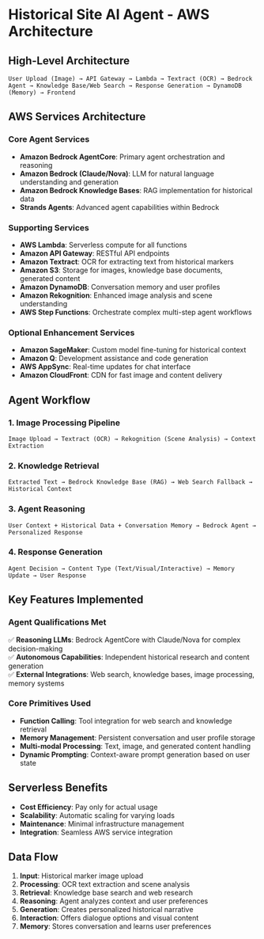 # Historical Site AI Agent - AWS Architecture

## High-Level Architecture

```
User Upload (Image) → API Gateway → Lambda → Textract (OCR) → Bedrock Agent → Knowledge Base/Web Search → Response Generation → DynamoDB (Memory) → Frontend
```

## AWS Services Architecture

### Core Agent Services
- **Amazon Bedrock AgentCore**: Primary agent orchestration and reasoning
- **Amazon Bedrock (Claude/Nova)**: LLM for natural language understanding and generation
- **Amazon Bedrock Knowledge Bases**: RAG implementation for historical data
- **Strands Agents**: Advanced agent capabilities within Bedrock

### Supporting Services
- **AWS Lambda**: Serverless compute for all functions
- **Amazon API Gateway**: RESTful API endpoints
- **Amazon Textract**: OCR for extracting text from historical markers
- **Amazon S3**: Storage for images, knowledge base documents, generated content
- **Amazon DynamoDB**: Conversation memory and user profiles
- **Amazon Rekognition**: Enhanced image analysis and scene understanding
- **AWS Step Functions**: Orchestrate complex multi-step agent workflows

### Optional Enhancement Services
- **Amazon SageMaker**: Custom model fine-tuning for historical context
- **Amazon Q**: Development assistance and code generation
- **AWS AppSync**: Real-time updates for chat interface
- **Amazon CloudFront**: CDN for fast image and content delivery

## Agent Workflow

### 1. Image Processing Pipeline
```
Image Upload → Textract (OCR) → Rekognition (Scene Analysis) → Context Extraction
```

### 2. Knowledge Retrieval
```
Extracted Text → Bedrock Knowledge Base (RAG) → Web Search Fallback → Historical Context
```

### 3. Agent Reasoning
```
User Context + Historical Data + Conversation Memory → Bedrock Agent → Personalized Response
```

### 4. Response Generation
```
Agent Decision → Content Type (Text/Visual/Interactive) → Memory Update → User Response
```

## Key Features Implemented

### Agent Qualifications Met
✅ **Reasoning LLMs**: Bedrock AgentCore with Claude/Nova for complex decision-making  
✅ **Autonomous Capabilities**: Independent historical research and content generation  
✅ **External Integrations**: Web search, knowledge bases, image processing, memory systems  

### Core Primitives Used
- **Function Calling**: Tool integration for web search and knowledge retrieval
- **Memory Management**: Persistent conversation and user profile storage
- **Multi-modal Processing**: Text, image, and generated content handling
- **Dynamic Prompting**: Context-aware prompt generation based on user state

## Serverless Benefits
- **Cost Efficiency**: Pay only for actual usage
- **Scalability**: Automatic scaling for varying loads
- **Maintenance**: Minimal infrastructure management
- **Integration**: Seamless AWS service integration

## Data Flow
1. **Input**: Historical marker image upload
2. **Processing**: OCR text extraction and scene analysis
3. **Retrieval**: Knowledge base search and web research
4. **Reasoning**: Agent analyzes context and user preferences
5. **Generation**: Creates personalized historical narrative
6. **Interaction**: Offers dialogue options and visual content
7. **Memory**: Stores conversation and learns user preferences
